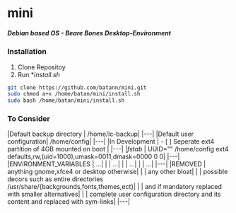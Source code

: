 # mini
##### *Debian based OS - Beare Bones Desktop-Environment*



### Installation
1. Clone Repositoy
2. Run **install.sh*

``` sh
git clone https://github.com/batann/mini.git
sudo chmod a+x /home/batan/mini/install.sh
sudo bash /home/batan/mini/install.sh
```
### To Consider


|Default backup directory  |   /home/lc-backup|
|---|
|Default user configuration|   /home/config|
|---|
|In Development            |  - [ ] Seperate ext4 partition of 4GB mounted on boot |
|---|
|*fstab*                   |  UUID="" /home/config ext4 defaults,rw,(uid=1000),umask=0011,dmask=0000 0 0|
|---|
|ENVIRONMENT_VARIABLES     |  ...|
|                          |  ...|
|                          |  ...|
|                          |  ...|
|---|
|REMOVED                   |  anything gnome,xfce4 or desktop otherwise|
|                          |  any other bloat|
|                          |  possible decors such as entire directories /usr/share/{backgrounds,fonts,themes,ect}|
|                          |  and if mandatory replaced with smaller alternatives|
|                          |  complete user configuration directory and its content and replaced with sym-links|
|---|

